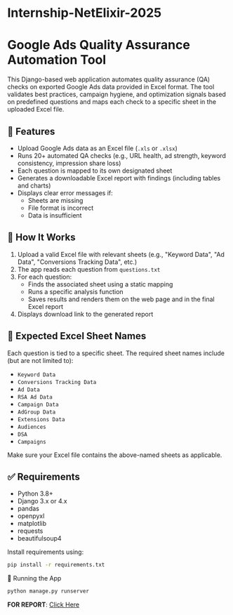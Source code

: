 # Internship-NetElixir-2025

# Google Ads Quality Assurance Automation Tool

This Django-based web application automates quality assurance (QA) checks on exported Google Ads data provided in Excel format. The tool validates best practices, campaign hygiene, and optimization signals based on predefined questions and maps each check to a specific sheet in the uploaded Excel file.

## 🔧 Features

- Upload Google Ads data as an Excel file (`.xls` or `.xlsx`)
- Runs 20+ automated QA checks (e.g., URL health, ad strength, keyword consistency, impression share loss)
- Each question is mapped to its own designated sheet
- Generates a downloadable Excel report with findings (including tables and charts)
- Displays clear error messages if:
  - Sheets are missing
  - File format is incorrect
  - Data is insufficient

## 🚀 How It Works

1. Upload a valid Excel file with relevant sheets (e.g., "Keyword Data", "Ad Data", "Conversions Tracking Data", etc.)
2. The app reads each question from `questions.txt`
3. For each question:
   - Finds the associated sheet using a static mapping
   - Runs a specific analysis function
   - Saves results and renders them on the web page and in the final Excel report
4. Displays download link to the generated report

## 📁 Expected Excel Sheet Names

Each question is tied to a specific sheet. The required sheet names include (but are not limited to):

- `Keyword Data`
- `Conversions Tracking Data`
- `Ad Data`
- `RSA Ad Data`
- `Campaign Data`
- `AdGroup Data`
- `Extensions Data`
- `Audiences`
- `DSA`
- `Campaigns`

Make sure your Excel file contains the above-named sheets as applicable.

## ✅ Requirements

- Python 3.8+
- Django 3.x or 4.x
- pandas
- openpyxl
- matplotlib
- requests
- beautifulsoup4

Install requirements using:

```bash
pip install -r requirements.txt
```


🧪 Running the App
```bash
python manage.py runserver
```



**FOR REPORT**: [Click Here](./Summer_Internship_Report.pdf)
